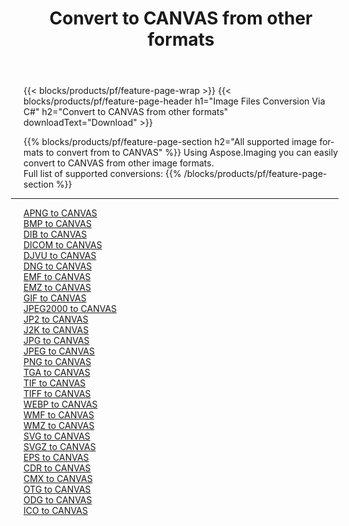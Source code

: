 ﻿---
title: Convert to CANVAS from other formats 
weight: 3920
url: /net/conversion/to/canvas 
lang: en
langdirlevel: 2
locales: zh-hans,ja,it,ru,de,es,fr,nl,id,lt,pl,pt,vi,tr,ko,zh-hant,ar,hi,th,sv,cs,uk,he
description: Using Aspose.Imaging you can easily convert to CANVAS from other formats
---

{{< blocks/products/pf/feature-page-wrap >}}
{{< blocks/products/pf/feature-page-header h1="Image Files Conversion Via C#" h2="Convert to CANVAS from other formats" downloadText="Download" >}}


{{% blocks/products/pf/feature-page-section  h2="All supported image formats to convert from to CANVAS" %}}
Using Aspose.Imaging you can easily convert to CANVAS from other image formats.
<br/>
Full list of supported conversions:
{{% /blocks/products/pf/feature-page-section %}}
<div class="container-fluid productfamilypage bg-gray">
    <div class="convertypes bg-gray agp-content section">
        <div class="container">
		<hr style="margin-left:-20px;"/>
		<div class="row other-converters">
		    <div class='col-md-2 other-converter remove-lp remove-rp'><a href="/imaging/net/conversion/apng-to-canvas" >APNG to CANVAS</a></div>
<div class='col-md-2 other-converter remove-lp remove-rp'><a href="/imaging/net/conversion/bmp-to-canvas" >BMP to CANVAS</a></div>
<div class='col-md-2 other-converter remove-lp remove-rp'><a href="/imaging/net/conversion/dib-to-canvas" >DIB to CANVAS</a></div>
<div class='col-md-2 other-converter remove-lp remove-rp'><a href="/imaging/net/conversion/dicom-to-canvas" >DICOM to CANVAS</a></div>
<div class='col-md-2 other-converter remove-lp remove-rp'><a href="/imaging/net/conversion/djvu-to-canvas" >DJVU to CANVAS</a></div>
<div class='col-md-2 other-converter remove-lp remove-rp'><a href="/imaging/net/conversion/dng-to-canvas" >DNG to CANVAS</a></div>
<div class='col-md-2 other-converter remove-lp remove-rp'><a href="/imaging/net/conversion/emf-to-canvas" >EMF to CANVAS</a></div>
<div class='col-md-2 other-converter remove-lp remove-rp'><a href="/imaging/net/conversion/emz-to-canvas" >EMZ to CANVAS</a></div>
<div class='col-md-2 other-converter remove-lp remove-rp'><a href="/imaging/net/conversion/gif-to-canvas" >GIF to CANVAS</a></div>
<div class='col-md-2 other-converter remove-lp remove-rp'><a href="/imaging/net/conversion/jpeg2000-to-canvas" >JPEG2000 to CANVAS</a></div>
<div class='col-md-2 other-converter remove-lp remove-rp'><a href="/imaging/net/conversion/jp2-to-canvas" >JP2 to CANVAS</a></div>
<div class='col-md-2 other-converter remove-lp remove-rp'><a href="/imaging/net/conversion/j2k-to-canvas" >J2K to CANVAS</a></div>
<div class='col-md-2 other-converter remove-lp remove-rp'><a href="/imaging/net/conversion/jpg-to-canvas" >JPG to CANVAS</a></div>
<div class='col-md-2 other-converter remove-lp remove-rp'><a href="/imaging/net/conversion/jpeg-to-canvas" >JPEG to CANVAS</a></div>
<div class='col-md-2 other-converter remove-lp remove-rp'><a href="/imaging/net/conversion/png-to-canvas" >PNG to CANVAS</a></div>
<div class='col-md-2 other-converter remove-lp remove-rp'><a href="/imaging/net/conversion/tga-to-canvas" >TGA to CANVAS</a></div>
<div class='col-md-2 other-converter remove-lp remove-rp'><a href="/imaging/net/conversion/tif-to-canvas" >TIF to CANVAS</a></div>
<div class='col-md-2 other-converter remove-lp remove-rp'><a href="/imaging/net/conversion/tiff-to-canvas" >TIFF to CANVAS</a></div>
<div class='col-md-2 other-converter remove-lp remove-rp'><a href="/imaging/net/conversion/webp-to-canvas" >WEBP to CANVAS</a></div>
<div class='col-md-2 other-converter remove-lp remove-rp'><a href="/imaging/net/conversion/wmf-to-canvas" >WMF to CANVAS</a></div>
<div class='col-md-2 other-converter remove-lp remove-rp'><a href="/imaging/net/conversion/wmz-to-canvas" >WMZ to CANVAS</a></div>
<div class='col-md-2 other-converter remove-lp remove-rp'><a href="/imaging/net/conversion/svg-to-canvas" >SVG to CANVAS</a></div>
<div class='col-md-2 other-converter remove-lp remove-rp'><a href="/imaging/net/conversion/svgz-to-canvas" >SVGZ to CANVAS</a></div>
<div class='col-md-2 other-converter remove-lp remove-rp'><a href="/imaging/net/conversion/eps-to-canvas" >EPS to CANVAS</a></div>
<div class='col-md-2 other-converter remove-lp remove-rp'><a href="/imaging/net/conversion/cdr-to-canvas" >CDR to CANVAS</a></div>
<div class='col-md-2 other-converter remove-lp remove-rp'><a href="/imaging/net/conversion/cmx-to-canvas" >CMX to CANVAS</a></div>
<div class='col-md-2 other-converter remove-lp remove-rp'><a href="/imaging/net/conversion/otg-to-canvas" >OTG to CANVAS</a></div>
<div class='col-md-2 other-converter remove-lp remove-rp'><a href="/imaging/net/conversion/odg-to-canvas" >ODG to CANVAS</a></div>
<div class='col-md-2 other-converter remove-lp remove-rp'><a href="/imaging/net/conversion/ico-to-canvas" >ICO to CANVAS</a></div>
                </div>
        </div>
    </div>
</div>
<br/>

